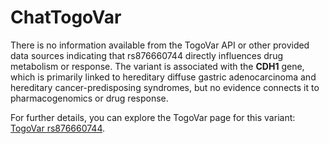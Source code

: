 # ChatTogoVar

There is no information available from the TogoVar API or other provided data sources indicating that rs876660744 directly influences drug metabolism or response. The variant is associated with the **CDH1** gene, which is primarily linked to hereditary diffuse gastric adenocarcinoma and hereditary cancer-predisposing syndromes, but no evidence connects it to pharmacogenomics or drug response.

For further details, you can explore the TogoVar page for this variant: [TogoVar rs876660744](https://identifiers.org/dbsnp/rs876660744).